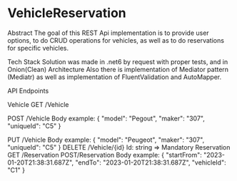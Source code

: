 # VehicleReservation

Abstract
The goal of this REST Api implementation is to provide user options, to do CRUD operations for vehicles, as well as to do reservations for specific vehicles.

Tech Stack
Solution was made in .net6 by request with proper tests, and in Onion(Clean) Architecture
Also there is implementation of Mediator pattern (Mediatr) as well as implementation of FluentValidation and AutoMapper.

API Endpoints

Vehicle
GET /Vehicle

POST /Vehicle
Body example: 
{
  "model": "Pegout",
  "maker": "307",
  "uniqueId": "C5"
}

PUT /Vehicle
Body example: 
{
  "model": "Peugeot",
  "maker": "307",
  "uniqueId": "C5"
}
DELETE /Vehicle/{id}
Id: string => Mandatory
Reservation
GET /Reservation
POST/Reservation
Body example:
{
  "startFrom": "2023-01-20T21:38:31.687Z",
  "endTo": "2023-01-20T21:38:31.687Z",
   "vehicleId": "C1"
}

